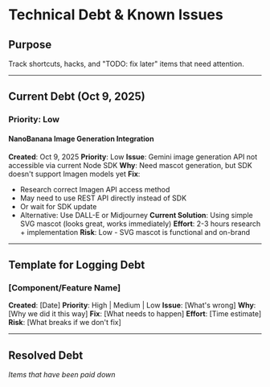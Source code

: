 # Technical Debt & Known Issues

## Purpose
Track shortcuts, hacks, and "TODO: fix later" items that need attention.

---

## Current Debt (Oct 9, 2025)

### Priority: Low

#### NanoBanana Image Generation Integration
**Created**: Oct 9, 2025
**Priority**: Low
**Issue**: Gemini image generation API not accessible via current Node SDK
**Why**: Need mascot generation, but SDK doesn't support Imagen models yet
**Fix**:
- Research correct Imagen API access method
- May need to use REST API directly instead of SDK
- Or wait for SDK update
- Alternative: Use DALL-E or Midjourney
**Current Solution**: Using simple SVG mascot (looks great, works immediately)
**Effort**: 2-3 hours research + implementation
**Risk**: Low - SVG mascot is functional and on-brand

---

## Template for Logging Debt

### [Component/Feature Name]
**Created**: [Date]
**Priority**: High | Medium | Low
**Issue**: [What's wrong]
**Why**: [Why we did it this way]
**Fix**: [What needs to happen]
**Effort**: [Time estimate]
**Risk**: [What breaks if we don't fix]

---

## Resolved Debt
*Items that have been paid down*
